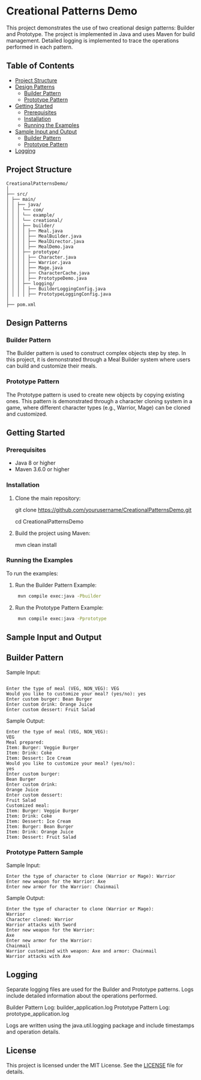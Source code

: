 # Creational Patterns Demo

This project demonstrates the use of two creational design patterns: Builder and Prototype. The project is implemented in Java and uses Maven for build management. Detailed logging is implemented to trace the operations performed in each pattern.
## Table of Contents

- [Project Structure](#project-structure)
- [Design Patterns](#design-patterns)
  - [Builder Pattern](#builder-pattern)
  - [Prototype Pattern](#prototype-pattern)
- [Getting Started](#getting-started)
  - [Prerequisites](#prerequisites)
  - [Installation](#installation)
  - [Running the Examples](#running-the-examples)
- [Sample Input and Output](#sample-input-and-output)
  - [Builder Pattern](#builder-pattern-sample)
  - [Prototype Pattern](#prototype-pattern-sample)
- [Logging](#logging)


## Project Structure
```
CreationalPatternsDemo/
│
├── src/
│ ├── main/
│ │ ├── java/
│ │ │ └── com/
│ │ │ └── example/
│ │ │ └── creational/
│ │ │ ├── builder/
│ │ │ │ ├── Meal.java
│ │ │ │ ├── MealBuilder.java
│ │ │ │ ├── MealDirector.java
│ │ │ │ ├── MealDemo.java
│ │ │ ├── prototype/
│ │ │ │ ├── Character.java
│ │ │ │ ├── Warrior.java
│ │ │ │ ├── Mage.java
│ │ │ │ ├── CharacterCache.java
│ │ │ │ ├── PrototypeDemo.java
│ │ │ ├── logging/
│ │ │ │ ├── BuilderLoggingConfig.java
│ │ │ │ ├── PrototypeLoggingConfig.java
│
├── pom.xml
```



## Design Patterns

### Builder Pattern

The Builder pattern is used to construct complex objects step by step. In this project, it is demonstrated through a Meal Builder system where users can build and customize their meals.
### Prototype Pattern

The Prototype pattern is used to create new objects by copying existing ones. This pattern is demonstrated through a character cloning system in a game, where different character types (e.g., Warrior, Mage) can be cloned and customized.

## Getting Started

### Prerequisites

- Java 8 or higher
- Maven 3.6.0 or higher

### Installation

1. Clone the main repository:
  
   git clone https://github.com/yourusername/CreationalPatternsDemo.git
   
   cd CreationalPatternsDemo

2. Build the project using Maven:
    
    mvn clean install

   
### Running the Examples
To run the examples:

1. Run the Builder Pattern Example:
   ```sh
    mvn compile exec:java -Pbuilder

2. Run the Prototype Pattern Example:
   ```sh
    mvn compile exec:java -Pprototype


## Sample Input and Output
 ## Builder Pattern 
Sample Input:
```

Enter the type of meal (VEG, NON_VEG): VEG
Would you like to customize your meal? (yes/no): yes
Enter custom burger: Bean Burger
Enter custom drink: Orange Juice
Enter custom dessert: Fruit Salad
```
Sample Output:
```
Enter the type of meal (VEG, NON_VEG):
VEG
Meal prepared:
Item: Burger: Veggie Burger
Item: Drink: Coke
Item: Dessert: Ice Cream
Would you like to customize your meal? (yes/no):
yes
Enter custom burger:
Bean Burger
Enter custom drink:
Orange Juice
Enter custom dessert:
Fruit Salad
Customized meal:
Item: Burger: Veggie Burger
Item: Drink: Coke
Item: Dessert: Ice Cream
Item: Burger: Bean Burger
Item: Drink: Orange Juice
Item: Dessert: Fruit Salad
```

### Prototype Pattern Sample
Sample Input:
```
Enter the type of character to clone (Warrior or Mage): Warrior
Enter new weapon for the Warrior: Axe
Enter new armor for the Warrior: Chainmail
```
Sample Output:

```
Enter the type of character to clone (Warrior or Mage):
Warrior
Character cloned: Warrior
Warrior attacks with Sword
Enter new weapon for the Warrior:
Axe
Enter new armor for the Warrior:
Chainmail
Warrior customized with weapon: Axe and armor: Chainmail
Warrior attacks with Axe
```

## Logging
Separate logging files are used for the Builder and Prototype patterns. Logs include detailed information about the operations performed.

Builder Pattern Log: builder_application.log
Prototype Pattern Log: prototype_application.log

Logs are written using the java.util.logging package and include timestamps and operation details.


## License

This project is licensed under the MIT License. See the [LICENSE](LICENSE) file for details.
